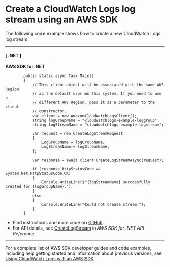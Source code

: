 # Create a CloudWatch Logs log stream using an AWS SDK<a name="example_cloudwatch-logs_CreateLogStream_section"></a>

The following code example shows how to create a new CloudWatch Logs log stream\.

------
#### [ \.NET ]

**AWS SDK for \.NET**  
  

```
        public static async Task Main()
        {
            // This client object will be associated with the same AWS Region
            // as the default user on this system. If you need to use a
            // different AWS Region, pass it as a parameter to the client
            // constructor.
            var client = new AmazonCloudWatchLogsClient();
            string logGroupName = "cloudwatchlogs-example-loggroup";
            string logStreamName = "cloudwatchlogs-example-logstream";

            var request = new CreateLogStreamRequest
            {
                LogGroupName = logGroupName,
                LogStreamName = logStreamName,
            };

            var response = await client.CreateLogStreamAsync(request);

            if (response.HttpStatusCode == System.Net.HttpStatusCode.OK)
            {
                Console.WriteLine($"{logStreamName} successfully created for {logGroupName}.");
            }
            else
            {
                Console.WriteLine("Could not create stream.");
            }
        }
```
+  Find instructions and more code on [GitHub](https://github.com/awsdocs/aws-doc-sdk-examples/tree/main/dotnetv3/CloudWatchLogs#code-examples)\. 
+  For API details, see [CreateLogStream](https://docs.aws.amazon.com/goto/DotNetSDKV3/logs-2014-03-28/CreateLogStream) in *AWS SDK for \.NET API Reference*\. 

------

For a complete list of AWS SDK developer guides and code examples, including help getting started and information about previous versions, see [Using CloudWatch Logs with an AWS SDK](sdk-general-information-section.md)\.